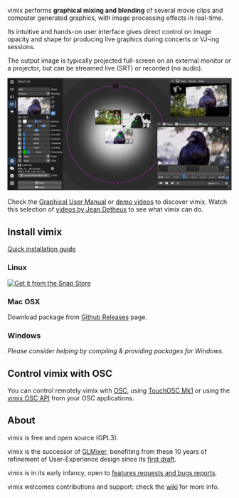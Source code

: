vimix performs **graphical mixing and blending** of several movie clips and
computer generated graphics, with image processing effects in real-time.

Its intuitive and hands-on user interface gives direct control on image opacity and
shape for producing live graphics during concerts or VJ-ing sessions.

The output image is typically projected full-screen on an external
monitor or a projector, but can be streamed live (SRT) or recorded (no audio).

![screenshot](vimix_0.2_beta.jpg)

Check the [Graphical User Manual](https://github.com/brunoherbelin/vimix/wiki/User-manual) or [demo videos](https://vimeo.com/vimix) to discover vimix.
Watch this selection of [videos by Jean Detheux](https://vimeo.com/showcase/7871359) to see what vimix can do.

## Install vimix

[Quick installation guide](https://github.com/brunoherbelin/vimix/wiki/Quick-Installation-Guide)

### Linux

[![Get it from the Snap Store](https://snapcraft.io/static/images/badges/en/snap-store-white.svg)](https://snapcraft.io/vimix)

### Mac OSX

Download package from [Github Releases](https://github.com/brunoherbelin/vimix/releases) page.

### Windows

*Please consider helping by compiling & providing packages for Windows.*

## Control vimix with OSC

You can control remotely vimix with [OSC](https://en.wikipedia.org/wiki/Open_Sound_Control), using [TouchOSC Mk1](https://github.com/brunoherbelin/vimix/wiki/TouchOSC-companion)
or using the [vimix OSC API](https://github.com/brunoherbelin/vimix/wiki/Open-Sound-Control-API) from your OSC applications.

## About

vimix is free and open source (GPL3).

vimix is the successor of [GLMixer](https://sourceforge.net/projects/glmixer/), benefiting
from these 10 years of refinement of User-Experience design since its [first draft](https://sourceforge.net/p/glmixer/wiki/GLMixer%20History/).

vimix is in its early infancy, open to [features requests and bugs reports](https://github.com/brunoherbelin/vimix/issues).

vimix welcomes contributions and support: check the [wiki](https://github.com/brunoherbelin/vimix/wiki) for more info.




[comment]: # (webpage hosted at https://brunoherbelin.github.io/vimix/)
